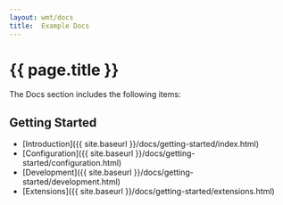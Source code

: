 ```yaml
---
layout: wmt/docs
title:  Example Docs
---
```

 
# {{ page.title }}
 
The Docs section includes the following items:

## Getting Started

- [Introduction]({{ site.baseurl }}/docs/getting-started/index.html)
- [Configuration]({{ site.baseurl }}/docs/getting-started/configuration.html)
- [Development]({{ site.baseurl }}/docs/getting-started/development.html)
- [Extensions]({{ site.baseurl }}/docs/getting-started/extensions.html)


